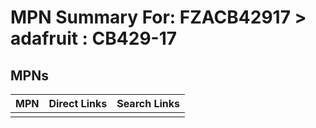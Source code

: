 



# MPN Summary For: FZACB42917 > adafruit : CB429-17

## MPNs
  

|MPN|Direct Links|Search Links|
| :--- | :--- | :--- |
||||

